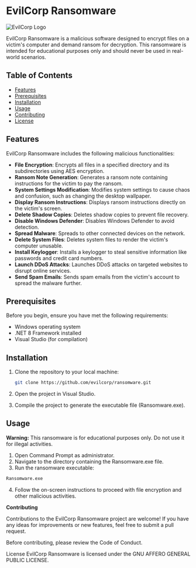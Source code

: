 # EvilCorp Ransomware

![EvilCorp Logo](evilcorp_logo.png)

EvilCorp Ransomware is a malicious software designed to encrypt files on a victim's computer and demand ransom for decryption. This ransomware is intended for educational purposes only and should never be used in real-world scenarios.

## Table of Contents

- [Features](#features)
- [Prerequisites](#prerequisites)
- [Installation](#installation)
- [Usage](#usage)
- [Contributing](#contributing)
- [License](#license)

## Features

EvilCorp Ransomware includes the following malicious functionalities:

- **File Encryption**: Encrypts all files in a specified directory and its subdirectories using AES encryption.
- **Ransom Note Generation**: Generates a ransom note containing instructions for the victim to pay the ransom.
- **System Settings Modification**: Modifies system settings to cause chaos and confusion, such as changing the desktop wallpaper.
- **Display Ransom Instructions**: Displays ransom instructions directly on the victim's screen.
- **Delete Shadow Copies**: Deletes shadow copies to prevent file recovery.
- **Disable Windows Defender**: Disables Windows Defender to avoid detection.
- **Spread Malware**: Spreads to other connected devices on the network.
- **Delete System Files**: Deletes system files to render the victim's computer unusable.
- **Install Keylogger**: Installs a keylogger to steal sensitive information like passwords and credit card numbers.
- **Launch DDoS Attacks**: Launches DDoS attacks on targeted websites to disrupt online services.
- **Send Spam Emails**: Sends spam emails from the victim's account to spread the malware further.

## Prerequisites

Before you begin, ensure you have met the following requirements:

- Windows operating system
- .NET 8 Framework installed
- Visual Studio (for compilation)

## Installation

1. Clone the repository to your local machine:

   ```bash
   git clone https://github.com/evilcorp/ransomware.git

2. Open the project in Visual Studio.
3. Compile the project to generate the executable file (Ransomware.exe).
 
## Usage

**Warning:** This ransomware is for educational purposes only. Do not use it for illegal activities.

1. Open Command Prompt as administrator.
2. Navigate to the directory containing the Ransomware.exe file.
3. Run the ransomware executable:

```bash
Ransomware.exe
```

4. Follow the on-screen instructions to proceed with file encryption and other malicious activities.

**Contributing**

Contributions to the EvilCorp Ransomware project are welcome! If you have any ideas for improvements or new features, feel free to submit a pull request.

Before contributing, please review the Code of Conduct.

License
EvilCorp Ransomware is licensed under the  GNU AFFERO GENERAL PUBLIC LICENSE.